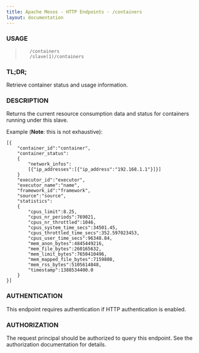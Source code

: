 ```yaml
---
title: Apache Mesos - HTTP Endpoints - /containers
layout: documentation
---
```

<!--- This is an automatically generated file. DO NOT EDIT! --->

### USAGE ###
>        /containers
>        /slave(1)/containers

### TL;DR; ###
Retrieve container status and usage information.

### DESCRIPTION ###
Returns the current resource consumption data and status for
containers running under this slave.

Example (**Note**: this is not exhaustive):

```
[{
    "container_id":"container",
    "container_status":
    {
        "network_infos":
        [{"ip_addresses":[{"ip_address":"192.168.1.1"}]}]
    }
    "executor_id":"executor",
    "executor_name":"name",
    "framework_id":"framework",
    "source":"source",
    "statistics":
    {
        "cpus_limit":8.25,
        "cpus_nr_periods":769021,
        "cpus_nr_throttled":1046,
        "cpus_system_time_secs":34501.45,
        "cpus_throttled_time_secs":352.597023453,
        "cpus_user_time_secs":96348.84,
        "mem_anon_bytes":4845449216,
        "mem_file_bytes":260165632,
        "mem_limit_bytes":7650410496,
        "mem_mapped_file_bytes":7159808,
        "mem_rss_bytes":5105614848,
        "timestamp":1388534400.0
    }
}]
```


### AUTHENTICATION ###
This endpoint requires authentication if HTTP authentication is
enabled.

### AUTHORIZATION ###
The request principal should be authorized to query this endpoint.
See the authorization documentation for details.
